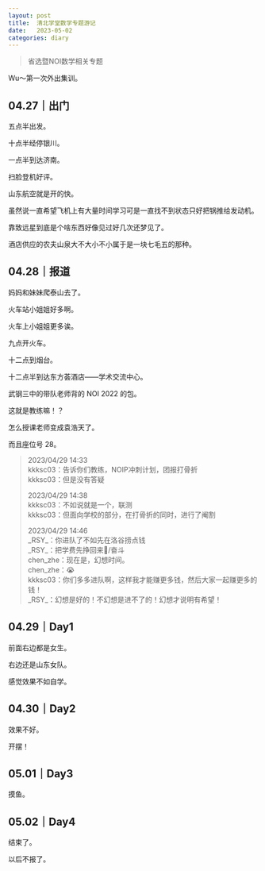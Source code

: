 ```yaml
---
layout: post
title:  清北学堂数学专题游记
date:   2023-05-02
categories: diary
---
```


>   省选暨NOI数学相关专题

Wu～第一次外出集训。

## 04.27｜出门

五点半出发。

十点半经停银川。

一点半到达济南。

扫脸登机好评。

山东航空就是开的快。

虽然说一直希望飞机上有大量时间学习可是一直找不到状态只好把锅推给发动机。

靠致远星到底是个啥东西好像见过好几次还梦见了。

酒店供应的农夫山泉大不大小不小属于是一块七毛五的那种。

## 04.28｜报道

妈妈和妹妹爬泰山去了。

火车站小姐姐好多啊。

火车上小姐姐更多诶。

九点开火车。

十二点到烟台。

十二点半到达东方荟酒店——学术交流中心。

武钢三中的带队老师背的 NOI 2022 的包。

这就是教练嘛！？

怎么授课老师变成袁浩天了。

而且座位号 28。

>   2023/04/29 14:33  
>   kkksc03：告诉你们教练，NOIP冲刺计划，团报打骨折  
>   kkksc03：但是没有答疑  
>
>   2023/04/29 14:38  
>   kkksc03：不如说就是一个，联测  
>   kkksc03：但面向学校的部分，在打骨折的同时，进行了阉割  
>
>   2023/04/29 14:46  
>   \_RSY\_：你进队了不如先在洛谷捞点钱  
>   \_RSY\_：把学费先挣回来/奋斗  
>   chen_zhe：现在是，幻想时间。  
>   chen_zhe：😭  
>   kkksc03：你们多多进队啊，这样我才能赚更多钱，然后大家一起赚更多的钱！  
>   \_RSY\_：幻想是好的！不幻想是进不了的！幻想才说明有希望！  

## 04.29｜Day1

前面右边都是女生。

右边还是山东女队。

感觉效果不如自学。

## 04.30｜Day2

效果不好。

开摆！

## 05.01｜Day3

摸鱼。

## 05.02｜Day4

结束了。

以后不报了。